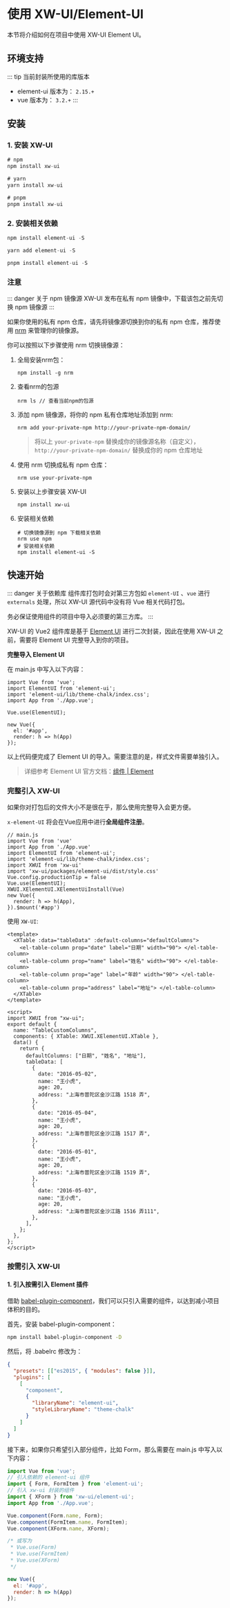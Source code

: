 # 使用 XW-UI/Element-UI

本节将介绍如何在项目中使用 XW-UI Element UI。

## 环境支持

::: tip 当前封装所使用的库版本

- element-ui 版本为： `2.15.+`
- vue 版本为： `3.2.+`
  :::

## 安装

### 1. 安装 XW-UI

```js [NPM]
# npm
npm install xw-ui
```

```js [Yarn]
# yarn
yarn install xw-ui
```

```js [PNPM]
# pnpm
pnpm install xw-ui
```

### 2. 安装相关依赖

```js [NPM]
npm install element-ui -S
```

```js [Yarn]
yarn add element-ui -S
```

```js [PNPM]
pnpm install element-ui -S
```

### 注意

::: danger 关于 npm 镜像源
XW-UI 发布在私有 npm 镜像中，下载该包之前先切换 npm 镜像源
:::

如果你使用的私有 npm 仓库，请先将镜像源切换到你的私有 npm 仓库，推荐使用 [nrm](https://www.npmjs.com/package/nrm)  来管理你的镜像源。

你可以按照以下步骤使用 nrm 切换镜像源：

1. 全局安装nrm包：

   ```shell
   npm install -g nrm
   ```

2. 查看nrm的包源

   ```shell
   nrm ls // 查看当前npm的包源
   ```

3. 添加 npm 镜像源，将你的 npm 私有仓库地址添加到 nrm:

   ```shell
   nrm add your-private-npm http://your-private-npm-domain/
   ```

   > 将以上 `your-private-npm` 替换成你的镜像源名称（自定义），`http://your-private-npm-domain/` 替换成你的 npm 仓库地址

4. 使用 nrm 切换成私有 npm 仓库：

   ```shell
   nrm use your-private-npm
   ```

5. 安装以上步骤安装 XW-UI

   ```shell
   npm install xw-ui
   ```

6. 安装相关依赖

   ```shell
   # 切换镜像源到 npm 下载相关依赖
   nrm use npm
   # 安装相关依赖
   npm install element-ui -S
   ```

   

## 快速开始

::: danger 关于依赖库
组件库打包时会对第三方包如 `element-UI` 、`vue` 进行 `externals` 处理，所以 XW-UI 源代码中没有将 Vue 相关代码打包。

务必保证使用组件的项目中导入必须要的第三方库。
:::



XW-UI 的 Vue2 组件库是基于 [Element UI](https://element.eleme.cn/#/zh-CN/guide/design) 进行二次封装，因此在使用 XW-UI 之前，需要将 Element UI 完整导入到你的项目。

**完整导入 Element UI**

在 main.js 中写入以下内容：

```javascript{2-3,6}
import Vue from 'vue';
import ElementUI from 'element-ui';
import 'element-ui/lib/theme-chalk/index.css';
import App from './App.vue';

Vue.use(ElementUI);

new Vue({
  el: '#app',
  render: h => h(App)
});
```

以上代码便完成了 Element UI 的导入。需要注意的是，样式文件需要单独引入。

> 详细参考 Element UI 官方文档：[组件 | Element](https://element.eleme.cn/#/zh-CN/component/quickstart)



### 完整引入 XW-UI

如果你对打包后的文件大小不是很在乎，那么使用完整导入会更方便。

`x-element-UI` 将会在Vue应用中进行**全局组件注册**。

```ts{4-7,9-10}
// main.js
import Vue from 'vue'
import App from './App.vue'
import ElementUI from 'element-ui';
import 'element-ui/lib/theme-chalk/index.css';
import XWUI from 'xw-ui'
import 'xw-ui/packages/element-ui/dist/style.css'
Vue.config.productionTip = false
Vue.use(ElementUI);
XWUI.XElementUI.XElementUiInstall(Vue)
new Vue({
  render: h => h(App),
}).$mount('#app')

```

使用 `XW-UI`:

```vue
<template>
  <XTable :data="tableData" :default-columns="defaultColumns">
    <el-table-column prop="date" label="日期" width="90"> </el-table-column>
    <el-table-column prop="name" label="姓名" width="90"> </el-table-column>
    <el-table-column prop="age" label="年龄" width="90"> </el-table-column>
    <el-table-column prop="address" label="地址"> </el-table-column>
  </XTable>
</template>

<script>
import XWUI from "xw-ui";
export default {
  name: "TableCustomColumns",
  components: { XTable: XWUI.XElementUI.XTable },
  data() {
    return {
      defaultColumns: ["日期", "姓名", "地址"],
      tableData: [
        {
          date: "2016-05-02",
          name: "王小虎",
          age: 20,
          address: "上海市普陀区金沙江路 1518 弄",
        },
        {
          date: "2016-05-04",
          name: "王小虎",
          age: 20,
          address: "上海市普陀区金沙江路 1517 弄",
        },
        {
          date: "2016-05-01",
          name: "王小虎",
          age: 20,
          address: "上海市普陀区金沙江路 1519 弄",
        },
        {
          date: "2016-05-03",
          name: "王小虎",
          age: 20,
          address: "上海市普陀区金沙江路 1516 弄111",
        },
      ],
    };
  },
};
</script>

```



### 按需引入  XW-UI

#### **1. 引入按需引入 Element 插件**

借助 [babel-plugin-component](https://github.com/QingWei-Li/babel-plugin-component)，我们可以只引入需要的组件，以达到减小项目体积的目的。

首先，安装 babel-plugin-component：

```bash
npm install babel-plugin-component -D
```

然后，将 .babelrc 修改为：

```json
{
  "presets": [["es2015", { "modules": false }]],
  "plugins": [
    [
      "component",
      {
        "libraryName": "element-ui",
        "styleLibraryName": "theme-chalk"
      }
    ]
  ]
}
```

接下来，如果你只希望引入部分组件，比如 Form，那么需要在 main.js 中写入以下内容：

```javascript
import Vue from 'vue';
// 引入依赖的 element-ui 组件
import { Form, FormItem } from 'element-ui';
// 引入 xw-ui 封装的组件
import { XForm } from 'xw-ui/element-ui';
import App from './App.vue';

Vue.component(Form.name, Form);
Vue.component(FormItem.name, FormItem);
Vue.component(XForm.name, XForm);

/* 或写为
 * Vue.use(Form)
 * Vue.use(FormItem)
 * Vue.use(XForm)
 */

new Vue({
  el: '#app',
  render: h => h(App)
});
```



